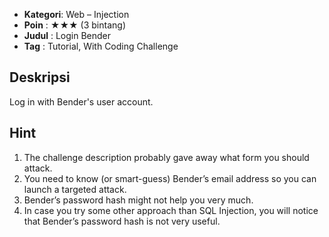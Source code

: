 - **Kategori**: Web – Injection  
- **Poin**    : ★★★ (3 bintang)  
- **Judul**   : Login Bender  
- **Tag**     : Tutorial, With Coding Challenge  

## Deskripsi 
Log in with Bender's user account.

## Hint 
1. The challenge description probably gave away what form you should attack.  
2. You need to know (or smart-guess) Bender’s email address so you can launch a targeted attack.  
3. Bender’s password hash might not help you very much.  
4. In case you try some other approach than SQL Injection, you will notice that Bender’s password hash is not very useful.  
